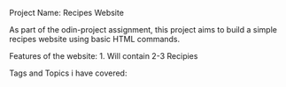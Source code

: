 Project Name: Recipes Website

As part of the odin-project assignment, this project aims to build a simple recipes website using basic HTML commands. 

Features of the website:
    1. Will contain 2-3 Recipies 

Tags and Topics i have covered: 